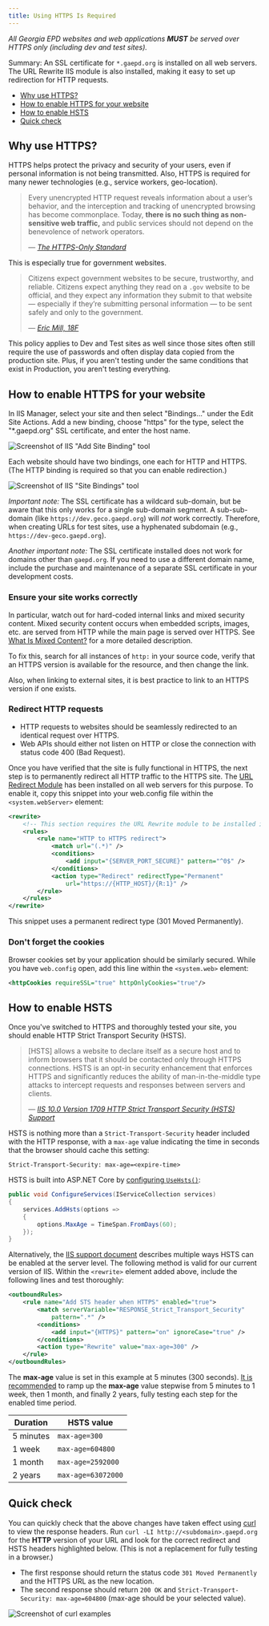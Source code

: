 ```yaml
---
title: Using HTTPS Is Required
---
```


*All Georgia EPD websites and web applications **MUST** be served over HTTPS only (including dev and test sites).*

Summary: An SSL certificate for `*.gaepd.org` is installed on all web servers. The URL Rewrite IIS module is also installed, making it easy to set up redirection for HTTP requests.

* [Why use HTTPS?](#why-use-https)
* [How to enable HTTPS for your website](#how-to-enable-https-for-your-website)
* [How to enable HSTS](#how-to-enable-hsts)
* [Quick check](#quick-check)

## Why use HTTPS?

HTTPS helps protect the privacy and security of your users, even if personal information is not being transmitted. Also, HTTPS is required for many newer technologies (e.g., service workers, geo-location).

> Every unencrypted HTTP request reveals information about a user’s behavior, and the interception and tracking of unencrypted browsing has become commonplace. Today, **there is no such thing as non-sensitive web traffic,** and public services should not depend on the benevolence of network operators.
>
> — <cite>[The HTTPS-Only Standard](https://https.cio.gov/everything/)</cite>

This is especially true for government websites.

> Citizens expect government websites to be secure, trustworthy, and reliable. Citizens expect anything they read on a `.gov` website to be official, and they expect any information they submit to that website — especially if they’re submitting personal information — to be sent safely and only to the government.
>
> — <cite>[Eric Mill, 18F](https://18f.gsa.gov/2014/11/13/why-we-use-https-in-every-gov-website-we-make/)</cite>

This policy applies to Dev and Test sites as well since those sites often still require the use of passwords and often display data copied from the production site. Plus, if you aren't testing under the same conditions that exist in Production, you aren't testing everything.

## How to enable HTTPS for your website

In IIS Manager, select your site and then select "Bindings..." under the Edit Site Actions. Add a new binding, choose "https" for the type, select the "*.gaepd.org" SSL certificate, and enter the host name.

![Screenshot of IIS "Add Site Binding" tool](img/https-add-binding.png)

Each website should have two bindings, one each for HTTP and HTTPS. (The HTTP binding is required so that you can enable redirection.)

![Screenshot of IIS "Site Bindings" tool](img/https-bindings.png)

*Important note:* The SSL certificate has a wildcard sub-domain, but be aware that this only works for a single sub-domain segment. A sub-sub-domain (like `https://dev.geco.gaepd.org`) will *not* work correctly. Therefore, when creating URLs for test sites, use a hyphenated subdomain (e.g., `https://dev-geco.gaepd.org`).

*Another important note:* The SSL certificate installed does not work for domains other than `gaepd.org`. If you need to use a different domain name, include the purchase and maintenance of a separate SSL certificate in your development costs.

### Ensure your site works correctly

In particular, watch out for hard-coded internal links and mixed security content. Mixed security content occurs when embedded scripts, images, etc. are served from HTTP while the main page is served over HTTPS. See [What Is Mixed Content?](https://developers.google.com/web/fundamentals/security/prevent-mixed-content/what-is-mixed-content) for a more detailed description.

To fix this, search for all instances of `http:` in your source code, verify that an HTTPS version is available for the resource, and then change the link.

Also, when linking to external sites, it is best practice to link to an HTTPS version if one exists.

### Redirect HTTP requests

* HTTP requests to websites should be seamlessly redirected to an identical request over HTTPS.
* Web APIs should either not listen on HTTP or close the connection with status code 400 (Bad Request).

Once you have verified that the site is fully functional in HTTPS, the next step is to permanently redirect all HTTP traffic to the HTTPS site. The [URL Redirect Module](https://docs.microsoft.com/en-us/iis/extensions/url-rewrite-module/using-the-url-rewrite-module) has been installed on all web servers for this purpose. To enable it, copy this snippet into your web.config file within the `<system.webServer>` element:

```xml
<rewrite>
    <!-- This section requires the URL Rewrite module to be installed in IIS. -->
    <rules>
        <rule name="HTTP to HTTPS redirect">
            <match url="(.*)" />
            <conditions>
                <add input="{SERVER_PORT_SECURE}" pattern="^0$" />
            </conditions>
            <action type="Redirect" redirectType="Permanent"
                url="https://{HTTP_HOST}/{R:1}" />
        </rule>
    </rules>
</rewrite>
```

This snippet uses a permanent redirect type (301 Moved Permanently).

### Don't forget the cookies

Browser cookies set by your application should be similarly secured. While you have `web.config` open, add this line within the `<system.web>` element:

```xml
<httpCookies requireSSL="true" httpOnlyCookies="true"/>
```

## How to enable HSTS

Once you've switched to HTTPS and thoroughly tested your site, you should enable HTTP Strict Transport Security (HSTS).

> [HSTS] allows a website to declare itself as a secure host and to inform browsers that it should be contacted only through HTTPS connections. HSTS is an opt-in security enhancement that enforces HTTPS and significantly reduces the ability of man-in-the-middle type attacks to intercept requests and responses between servers and clients.
>
> — <cite>[IIS 10.0 Version 1709 HTTP Strict Transport Security (HSTS) Support](https://docs.microsoft.com/en-us/iis/get-started/whats-new-in-iis-10-version-1709/iis-10-version-1709-hsts#http-strict-transport-security-hsts)</cite>

HSTS is nothing more than a `Strict-Transport-Security` header included with the HTTP response, with a `max-age` value indicating the time in seconds that the browser should cache this setting:

```
Strict-Transport-Security: max-age=<expire-time>
```

HSTS is built into ASP<span>.NET</span> Core by [configuring `UseHsts()`](https://docs.microsoft.com/en-us/aspnet/core/security/enforcing-ssl?view=aspnetcore-3.1&tabs=visual-studio#http-strict-transport-security-protocol-hsts):

```c#
public void ConfigureServices(IServiceCollection services)
{
    services.AddHsts(options =>
    {
        options.MaxAge = TimeSpan.FromDays(60);
    });
}
```

Alternatively, the [IIS support document]((https://docs.microsoft.com/en-us/iis/get-started/whats-new-in-iis-10-version-1709/iis-10-version-1709-hsts#http-strict-transport-security-hsts)) describes multiple ways HSTS can be enabled at the server level. The following method is valid for our current version of IIS. Within the `<rewrite>` element added above, include the following lines and test thoroughly:

```xml
<outboundRules>
    <rule name="Add STS header when HTTPS" enabled="true">
        <match serverVariable="RESPONSE_Strict_Transport_Security"
            pattern=".*" />
        <conditions>
            <add input="{HTTPS}" pattern="on" ignoreCase="true" />
        </conditions>
        <action type="Rewrite" value="max-age=300" />
    </rule>
</outboundRules>
```

The **max-age** value is set in this example at 5 minutes (300 seconds). [It is recommended](https://hstspreload.org/#deployment-recommendations) to ramp up the **max-age** value stepwise from 5 minutes to 1 week, then 1 month, and finally 2 years, fully testing each step for the enabled time period. 

| Duration  | HSTS value         |
|-----------|--------------------|
| 5 minutes | `max-age=300`      |
| 1 week    | `max-age=604800`   |
| 1 month   | `max-age=2592000`  |
| 2 years   | `max-age=63072000` |

## Quick check

You can quickly check that the above changes have taken effect using [curl](https://curl.se/) to view the response headers. Run `curl -LI http://<subdomain>.gaepd.org` for the **HTTP** version of your URL and look for the correct redirect and HSTS headers highlighted below. (This is not a replacement for fully testing in a browser.)

* The first response should return the status code `301 Moved Permanently` and the HTTPS URL as the new location.
* The second response should return `200 OK` and `Strict-Transport-Security: max-age=604800` (max-age should be your selected value).

![Screenshot of curl examples](img/https-curl-example.png)
